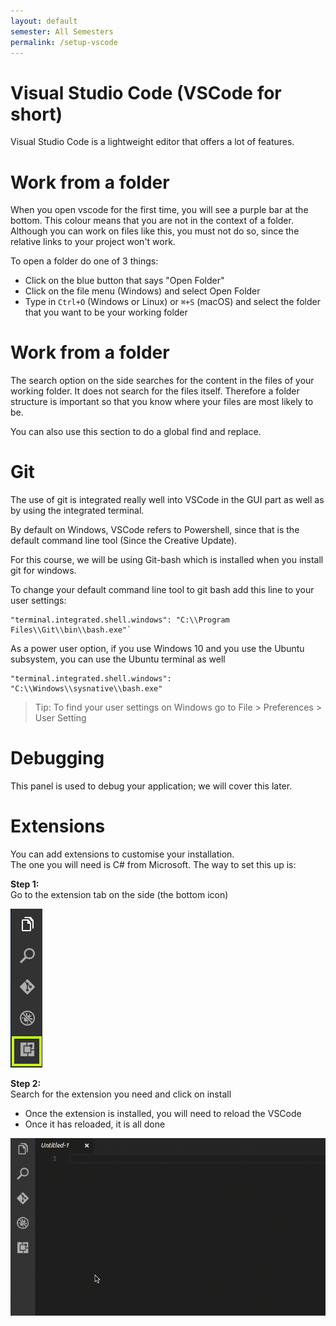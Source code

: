 ```yaml
---
layout: default
semester: All Semesters
permalink: /setup-vscode
---
```


#  Visual Studio Code  (VSCode for short)

Visual Studio Code is a lightweight editor that offers a lot of features. 

# Work from a folder

When you open vscode for the first time, you will see a purple bar at the bottom. This colour means that you are not in the context of a folder.
Although you can work on files like this, you must not do so, since the relative links to your project won't work.

To open a folder do one of 3 things:

* Click on the blue button that says "Open Folder"
* Click on the file menu (Windows) and select Open Folder
* Type in `Ctrl+O` (Windows or Linux) or `⌘+S` (macOS) and select the folder that you want to be your working folder

# Work from a folder

The search option on the side searches for the content in the files of your working folder. It does not search for the files itself.
Therefore a folder structure is important so that you know where your files are most likely to be.

You can also use this section to do a global find and replace.

# Git 

The use of git is integrated really well into VSCode in the GUI part as well as by using the integrated terminal.
  
By default on Windows, VSCode refers to Powershell, since that is the default command line tool (Since the Creative Update).
  
For this course, we will be using Git-bash which is installed when you install git for windows.
  
To change your default command line tool to git bash add this line to your user settings:

```
"terminal.integrated.shell.windows": "C:\\Program Files\\Git\\bin\\bash.exe"`
```


As a power user option, if you use Windows 10 and you use the Ubuntu subsystem, you can use the Ubuntu terminal as well

```
"terminal.integrated.shell.windows": "C:\\Windows\\sysnative\\bash.exe"
```

> Tip: To find your user settings on Windows go to File > Preferences > User Setting

# Debugging

This panel is used to debug your application; we will cover this later.

# Extensions 

You can add extensions to customise your installation.  
The one you will need is C# from Microsoft.
The way to set this up is:  

**Step 1:**  
Go to the extension tab on the side (the bottom icon)

![VScode-extensions](./assets/images/vscode-extensions.png)

**Step 2:**  
Search for the extension you need and click on install

* Once the extension is installed, you will need to reload the VSCode
* Once it has reloaded, it is all done

![VScode-install-extensions](./assets/images/vscode-install-extensions.gif)
